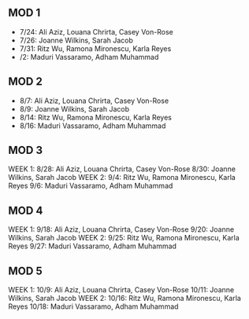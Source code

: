 ## MOD 1
  * 7/24: Ali Aziz, Louana Chrirta, Casey Von-Rose
  * 7/26: Joanne Wilkins, Sarah Jacob
  * 7/31: Ritz Wu, Ramona Mironescu, Karla Reyes
  * /2: Maduri Vassaramo, Adham Muhammad

## MOD 2
  * 8/7: Ali Aziz, Louana Chrirta, Casey Von-Rose
  * 8/9: Joanne Wilkins, Sarah Jacob
  * 8/14: Ritz Wu, Ramona Mironescu, Karla Reyes
  * 8/16: Maduri Vassaramo, Adham Muhammad

## MOD 3
WEEK 1:
  8/28: Ali Aziz, Louana Chrirta, Casey Von-Rose
  8/30: Joanne Wilkins, Sarah Jacob
WEEK 2:
  9/4: Ritz Wu, Ramona Mironescu, Karla Reyes
  9/6: Maduri Vassaramo, Adham Muhammad

## MOD 4
WEEK 1:
  9/18: Ali Aziz, Louana Chrirta, Casey Von-Rose
  9/20: Joanne Wilkins, Sarah Jacob
WEEK 2:
  9/25: Ritz Wu, Ramona Mironescu, Karla Reyes
  9/27: Maduri Vassaramo, Adham Muhammad

## MOD 5
WEEK 1:
  10/9: Ali Aziz, Louana Chrirta, Casey Von-Rose
  10/11: Joanne Wilkins, Sarah Jacob
WEEK 2:
  10/16: Ritz Wu, Ramona Mironescu, Karla Reyes
  10/18: Maduri Vassaramo, Adham Muhammad
